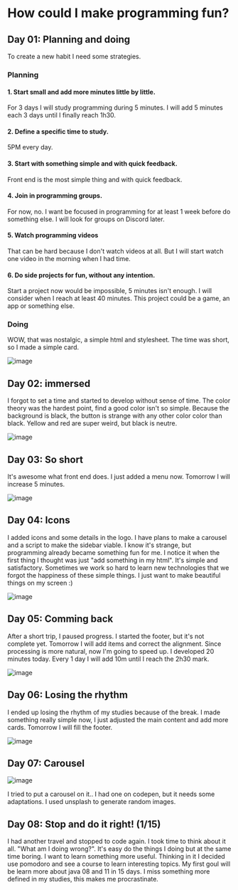 # How could I make programming fun?

## Day 01: Planning and doing
To create a new habit I need some strategies.


### Planning

#### 1. Start small and add more minutes little by little.

For 3 days I will study programming during 5 minutes. I will add 5 minutes each 3 days until I finally reach 1h30.

#### 2. Define a specific time to study.

5PM every day.

#### 3. Start with something simple and with quick feedback.

Front end is the most simple thing and with quick feedback.

#### 4. Join in programming groups.

For now, no. I want be focused in programming for at least 1 week before do something else. I will look for groups on Discord later.

#### 5. Watch programming videos

That can be hard because I don't watch videos at all. But I will start watch one video in the morning when I had time.

#### 6. Do side projects for fun, without any intention.

Start a project now would be impossible, 5 minutes isn't enough. I will consider when I reach at least 40 minutes. This project could be a game, an app or something else.

### Doing
WOW, that was nostalgic, a simple html and stylesheet. The time was short, so I made a simple card.

![image](https://github.com/Francisco-Thiago/Learning-Diary/assets/75057408/39eaa2e9-088c-445e-9d16-d32a4d68ee0a)

## Day 02: immersed
I forgot to set a time and started to develop without sense of time. The color theory was the hardest point, find a good color isn't so simple. Because the background is black, the button is strange with any other color color than black. Yellow and red are super weird, but black is neutre.

![image](https://github.com/Francisco-Thiago/Learning-Diary/assets/75057408/91db0872-503a-4c44-a55e-20e7c0d1a6ee)

## Day 03: So short
It's awesome what front end does. I just added a menu now. Tomorrow I will increase 5 minutes. 

![image](https://github.com/Francisco-Thiago/Learning-Diary/assets/75057408/989448e1-0dc0-43a7-92b0-15ce859b1194)

## Day 04: Icons
I added icons and some details in the logo. I have plans to make a carousel and a script to make the sidebar viable. I know it's strange, but programming already became something fun for me. I notice it when the first thing I thought was just "add something in my html". It's simple and satisfactory. Sometimes we work so hard to learn new technologies that we forgot the happiness of these simple things. I just want to make beautiful things on my screen :) 

![image](https://github.com/Francisco-Thiago/Learning-Diary/assets/75057408/23e9f64b-6753-4429-9342-38b02afb276c)

## Day 05: Comming back
After a short trip, I paused progress. I started the footer, but it's not complete yet. Tomorrow I will add items and correct the alignment. Since processing is more natural, now I'm going to speed up. I developed 20 minutes today. Every 1 day I will add 10m until I reach the 2h30 mark.

![image](https://github.com/Francisco-Thiago/Learning-Diary/assets/75057408/eb318651-4e38-4375-8145-f3d7e936dea8)

## Day 06: Losing the rhythm

I ended up losing the rhythm of my studies because of the break. I made something really simple now, I just adjusted the main content and add more cards. Tomorrow I will fill the footer.

![image](https://github.com/Francisco-Thiago/Learning-Diary/assets/75057408/8eadd9a9-a777-4bd5-8174-a5fba33cdce4)

## Day 07: Carousel

![image](https://github.com/Francisco-Thiago/Learning-Diary/assets/75057408/ed597199-38cc-4f9f-b09e-004351e38253)

I tried to put a carousel on it.. I had one on codepen, but it needs some adaptations. I used unsplash to generate random images.

## Day 08: Stop and do it right! (1/15)

I had another travel and stopped to code again. I took time to think about it all. "What am I doing wrong?". It's easy do the things I doing but at the same time boring. I want to learn something more useful. Thinking in it I decided use pomodoro and see a course to learn interesting topics. My first goul will be learn more about java 08 and 11 in 15 days. I miss something more defined in my studies, this makes me procrastinate.


